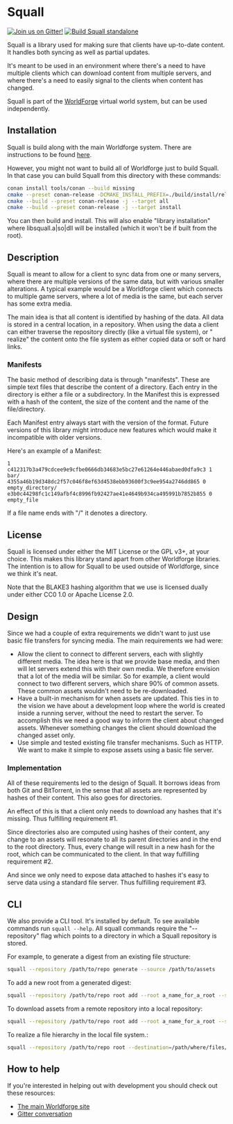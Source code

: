 # Squall

[![Join us on Gitter!](https://badges.gitter.im/Worldforge.svg)](https://gitter.im/Worldforge/Lobby)
[![Build Squall standalone](https://github.com/worldforge/worldforge/actions/workflows/build-squall.yml/badge.svg)](https://github.com/worldforge/worldforge/actions/workflows/build-squall.yml)

Squall is a library used for making sure that clients have up-to-date content. It handles both syncing as well as
partial updates.

It's meant to be used in an environment where there's a need to have multiple clients which can download content from
multiple servers, and where there's a need to easily signal to the clients when content has changed.

Squall is part of the [WorldForge](http://worldforge.org/ "The main Worldforge site") virtual world system, but can be
used independently.

## Installation

Squall is build along with the main Worldforge system. There are instructions to be found [here](../../README.md).

However, you might not want to build all of Worldforge just to build Squall. In that case you can build Squall from this
directory with these commands:

```bash
conan install tools/conan --build missing
cmake --preset conan-release -DCMAKE_INSTALL_PREFIX=./build/install/release
cmake --build --preset conan-release -j --target all
cmake --build --preset conan-release -j --target install
```

You can then build and install. This will also enable "library installation" where libsquall.a|so|dll will be
installed (which it won't be if built from the root).

## Description

Squall is meant to allow for a client to sync data from one or many servers, where there are multiple versions of the
same data, but with various smaller alterations. A typical example would be a Worldforge client which connects to
multiple game servers, where a lot of media is the same, but each server has some extra media.

The main idea is that all content is identified by hashing of the data. All data is stored in a central location, in a
repository. When using the data a client can either traverse the repository directly (like a virtual file system), or "
realize" the content onto the file system as either copied data or soft or hard links.

### Manifests

The basic method of describing data is through "manifests". These are simple text files that describe the content of a
directory. Each entry in the directory is either a file or a subdirectory. In the Manifest this is expressed with a hash
of the content, the size of the content and the name of the file/directory.

Each Manifest entry always start with the version of the format. Future versions of this library might introduce new
features which would make it incompatible with older versions.

Here's an example of a Manifest:

```
1
c412317b3a479cdcee9e9cfbe0666db34683e5bc27e61264e446abaed0dfa9c3 1 bar/
4355a46b19d348dc2f57c046f8ef63d4538ebb93600f3c9ee954a2746dd865 0 empty_directory/
e3b0c44298fc1c149afbf4c8996fb92427ae41e4649b934ca495991b7852b855 0 empty_file
```

If a file name ends with "/" it denotes a directory.

## License

Squall is licensed under either the MIT License or the GPL v3+, at your choice. This makes this library stand apart from
other Worldforge libraries. The intention is to allow for Squall to be used outside of Worldforge, since we think it's
neat.

Note that the BLAKE3 hashing algorithm that we use is licensed dually under either CC0 1.0 or Apache License 2.0.

## Design

Since we had a couple of extra requirements we didn't want to just use basic file transfers for syncing media. The main
requirements we had were:

* Allow the client to connect to different servers, each with slightly different media. The idea here is that we provide
  base media, and then will let servers extend this with their own media. We therefore envision that a lot of the media
  will be similar. So for example, a client would connect to two different servers, which share 90% of common assets.
  These common assets wouldn't need to be re-downloaded.
* Have a built-in mechanism for when assets are updated. This ties in to the vision we have about a development loop
  where the world is created inside a running server, without the need to restart the server. To accomplish this we need
  a good way to inform the client about changed assets. Whenever something changes the client should download the
  changed asset only.
* Use simple and tested existing file transfer mechanisms. Such as HTTP. We want to make it simple to expose assets
  using a basic file server.

### Implementation

All of these requirements led to the design of Squall. It borrows ideas from both Git and BitTorrent, in the sense that
all assets are represented by hashes of their content. This also goes for directories.

An effect of this is that a client only needs to download any hashes that it's missing. Thus fulfilling requirement #1.

Since directories also are computed using hashes of their content, any change to an assets will resonate to all its
parent directories and in the end to the root directory. Thus, every change will result in a new hash for the root,
which can be communicated to the client. In that way fulfilling requirement #2.

And since we only need to expose data attached to hashes it's easy to serve data using a standard file server. Thus
fulfilling requirement #3.

## CLI

We also provide a CLI tool. It's installed by default. To see available commands run ```squall --help```.
All squall commands require the "--repository" flag which points to a directory in which a Squall repository is stored.

For example, to generate a digest from an existing file structure:

```bash
squall --repository /path/to/repo generate --source /path/to/assets 
```

To add a new root from a generated digest:

```bash
squall --repository /path/to/repo root add --root a_name_for_a_root --signature a_signature_created_by_a_call_to_generate
```

To download assets from a remote repository into a local repository:

```bash
squall --repository /path/to/repo root add --root a_name_for_a_root --signature a_signature
```

To realize a file hierarchy in the local file system.:

```bash
squall --repository /path/to/repo root --destination=/path/where/files/should/be/created --signature a_signature
```

## How to help

If you're interested in helping out with development you should check out these resources:

* [The main Worldforge site](http://worldforge.org/ "The main Worldforge site")
* [Gitter conversation](https://gitter.im/Worldforge/Lobby "Gitter conversation")

